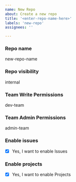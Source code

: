 ```yaml
---
name: New Repo
about: Create a new repo
title: '<enter-repo-name-here>'
labels: 'new-repo'
assignees: ''

---
```


<!-- INSTRUCTIONS -->
<!-- 1. fill out the information under each of the "###" headings -->
<!-- 2. do not change the headings, or line spaces -->

<!-- FIELD HELP -->
<!-- Repository Name: Enter in the name of the new repository -->
<!-- Repository visibility: Enter in the name of the new repository - options: [ public | internal | private ] -->
<!-- Team write/admin permissions: Enter in the name of the write/admin team to add to the repository -->
<!-- Enable Issues: Whether to enable issues on the repo or not, if so, insert an "x" in between the brackets, like: [x]   otherwise for no, use: [ ] -->
<!-- Enable Projects: Whether to enable projects on the repo or not, if so, insert an "x" in between the brackets, like: [x]   otherwise for no, use: [ ] -->

### Repo name

new-repo-name

### Repo visibility

internal

### Team Write Permissions

dev-team

### Team Admin Permissions

admin-team

### Enable issues

- [X] Yes, I want to enable Issues

### Enable projects

- [x] Yes, I want to enable Projects
